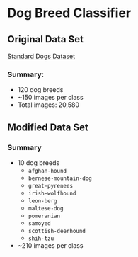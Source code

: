 # Dog Breed Classifier

## Original Data Set

[Standard Dogs Dataset](http://vision.stanford.edu/aditya86/ImageNetDogs/)

### Summary:

* 120 dog breeds
* ~150 images per class
* Total images: 20,580

## Modified Data Set

### Summary

* 10 dog breeds
    * `afghan-hound`
    * `bernese-mountain-dog`
    * `great-pyrenees`
    * `irish-wolfhound`
    * `leon-berg`
    * `maltese-dog`
    * `pomeranian`
    * `samoyed`
    * `scottish-deerhound`
    * `shih-tzu`
* ~210 images per class
